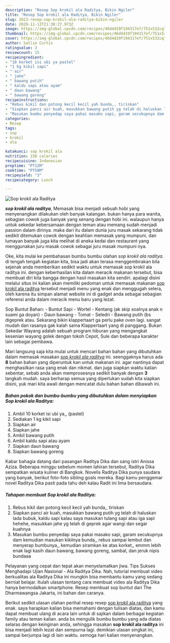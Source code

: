 ```yaml
---
description: "Resep Sop krokil ala Raditya, Bikin Ngiler"
title: "Resep Sop krokil ala Raditya, Bikin Ngiler"
slug: 2023-resep-sop-krokil-ala-raditya-bikin-ngiler
date: 2020-11-12T21:38:27.973Z
image: https://img-global.cpcdn.com/recipes/46d4d19f194317ef/751x532cq70/sop-krokil-ala-raditya-foto-resep-utama.jpg
thumbnail: https://img-global.cpcdn.com/recipes/46d4d19f194317ef/751x532cq70/sop-krokil-ala-raditya-foto-resep-utama.jpg
cover: https://img-global.cpcdn.com/recipes/46d4d19f194317ef/751x532cq70/sop-krokil-ala-raditya-foto-resep-utama.jpg
author: Sallie Curtis
ratingvalue: 3
reviewcount: 15
recipeingredient:
- "10 korket isi ubi ya pastel"
- "1 kg kikil sapi"
- " air"
- " jahe"
- " bawang putih"
- " kaldu sapi atau ayam"
- " daun bawang"
- " bawang goreng"
recipeinstructions:
- "Rebus kikil dan potong kecil kecil yah bunda,, tiriskan"
- "Siapkan panci air kuah, masukkan bawang putih yg telah di haluskan lada bubuk, kaldu sapi kalau saya masukan tulang sapi atau iga sapi hehehe, masukkan jahe yg telah di geprek agar wangi dan segar kuahnya"
- "Masukan bumbu penyedap saya pakai masako sapi, garam secukupnya dam kemudian masukan kikilnya bunda,, rebus sampai lembut dan menyerap bumbunya,, kemudian siramkan ke atas korket,, emmm lebih enak lagi kasih daun bawang, bawang goreng, sambal, dan jeruk nipis bundaaa"
categories:
- Resep
tags:
- sop
- krokil
- ala

katakunci: sop krokil ala 
nutrition: 158 calories
recipecuisine: Indonesian
preptime: "PT12M"
cooktime: "PT58M"
recipeyield: "3"
recipecategory: Lunch

---
```



![Sop krokil ala Raditya](https://img-global.cpcdn.com/recipes/46d4d19f194317ef/751x532cq70/sop-krokil-ala-raditya-foto-resep-utama.jpg)

<b><i>sop krokil ala raditya</i></b>, Memasak bisa menjadi sebuah hobi yang menyenangkan dilakukan oleh banyak kalangan. bukan hanya para wanita, sebagian cowok juga banyak yang senang dengan hobi ini. walaupun hanya untuk sekedar kebersamaan dengan teman atau memang sudah menjadi passion dalam dirinya. maka dari itu dalam dunia juru masak sekarang tidak sedikit ditemukan cowok dengan keahlian memasak yang mumpuni, dan lumayan banyak juga kita melihat di aneka kedai dan restaurant yang menggunakan juru masak cowok sebagai juru masak mumpuni nya.

Oke, kita mulai ke pembahasan bumbu bumbu olahan <i>sop krokil ala raditya</i>. di tengah tengah kegiatan kita, bisa jadi akan terasa menggembirakan bila sejenak anda memberikan sedikit waktu untuk memasak sop krokil ala raditya ini. dengan keberhasilan kita dalam meracik makanan tersebut, bisa membuat diri kita bangga dengan hasil masakan kita sendiri. apalagi disini melalui situs ini kalian akan memiliki pedoman untuk memasak makanan <u>sop krokil ala raditya</u> tersebut menjadi menu yang enak dan menggugah selera, oleh karena itu simpan alamat website ini di gadget anda sebagai sebagian referensi anda dalam meracik menu baru yang lezat.

Sop Buntut Bahan: - Buntut Sapi - Wortel - Kentang (ak skip soalnya anak n suami ga doyan) - Daun bawang - Tomat - Seledri - Bawang putih (bs digeprek atau. Sekarang bikin klappertaart ga perlu pake oven lagi. sangat mudah dan rasanya gak kalah sama Klappertaart yang di panggang. Bukan Sekedar Wayang adalah sebuah program hiburan yang mengangkat kesenian wayang golek dengan tokoh Cepot, Sule dan beberapa karakter lain sebagai pembawa.


Mari langsung saja kita mulai untuk mencari bahan bahan yang dibutuhkan dalam memasak masakan <u><i>sop krokil ala raditya</i></u> ini. seenggaknya harus ada <b>8</b> bahan bahan yang diperuntuk kan untuk makanan ini. agar nantinya dapat menghasilkan rasa yang enak dan nikmat. dan juga siapkan waktu kalian sebentar, sebab anda akan memprosesnya sedikit banyak dengan <b>3</b> langkah mudah. saya berharap semua yang diperlukan sudah kita siapkan disini, yuk mari kita awali dengan mencatat dulu bahan bahan dibawah ini.

<!--inarticleads1-->

##### Bahan pokok dan bumbu-bumbu yang dibutuhkan dalam menyiapkan Sop krokil ala Raditya:

1. Ambil 10 korket isi ubi ya,, (pastel)
1. Sediakan 1 kg kikil sapi
1. Siapkan  air
1. Siapkan  jahe
1. Ambil  bawang putih
1. Ambil  kaldu sapi atau ayam
1. Siapkan  daun bawang
1. Siapkan  bawang goreng


Kabar bahagia datang dari pasangan Raditya Dika dan sang istri Anissa Aziza. Beberapa minggu sebelum momen lahiran tersebut, Raditya Dika sempatkan wisata kuliner di Bangkok. Novelis Raditya Dika punya saudara yang banyak, berikut foto-foto sibling goals mereka. Bagi kamu penggemar novel Raditya Dika pasti pada tahu deh kalau Radit ini lima bersaudara. 

<!--inarticleads2-->

##### Tahapan membuat Sop krokil ala Raditya:

1. Rebus kikil dan potong kecil kecil yah bunda,, tiriskan
1. Siapkan panci air kuah, masukkan bawang putih yg telah di haluskan lada bubuk, kaldu sapi kalau saya masukan tulang sapi atau iga sapi hehehe, masukkan jahe yg telah di geprek agar wangi dan segar kuahnya
1. Masukan bumbu penyedap saya pakai masako sapi, garam secukupnya dam kemudian masukan kikilnya bunda,, rebus sampai lembut dan menyerap bumbunya,, kemudian siramkan ke atas korket,, emmm lebih enak lagi kasih daun bawang, bawang goreng, sambal, dan jeruk nipis bundaaa


Pelayanan yang cepat dan tepat akan menyelamatkan jiwa. Tips Sukses Menghadapi Ujian Nasional - Ala Raditya Dika. Nah, tutorial membuat video berkualitas ala Raditya Dika ini mungkin bisa membantu kamu yang sedang berniat belajar. Itulah ulasan tentang cara membuat video ala Raditya Dika hanya bermodalkan smartphone. Resep membuat sop buntut dari The Dharmawangsa Jakarta, ini bahan dan caranya. 

Berikut sedikit ulasan olahan perihal resep resep <u>sop krokil ala raditya</u> yang enak. saya harapkan kalian bisa memahami dengan tulisan diatas, dan kamu dapat membuat ulang di acara lain untuk di sajikan dalam berbagai kegiatan family atau teman kalian. anda bs mengulik bumbu bumbu yang ada diatas selaras dengan keinginan anda, sehingga masakan <b>sop krokil ala raditya</b> ini bisa menjadi lebih lezat dan sempurna lagi. demikian ulasan singkat ini, sampai berjumpa lagi di lain waktu. semoga hari kalian menyenangkan.
